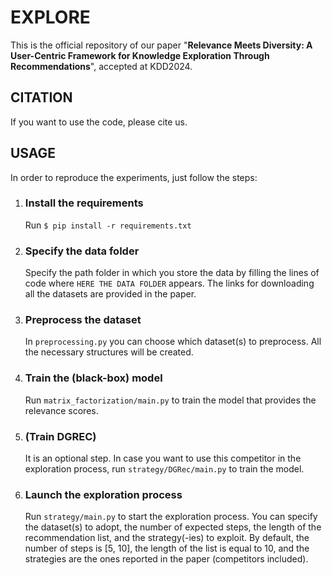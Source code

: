 # EXPLORE

This is the official repository of our paper "**Relevance Meets Diversity: A User-Centric Framework for Knowledge Exploration Through Recommendations**", accepted at KDD2024.

## CITATION

If you want to use the code, please cite us.

## USAGE

In order to reproduce the experiments, just follow the steps:

1. ### Install the requirements
   Run `$ pip install -r requirements.txt`

2. ### Specify the data folder
   Specify the path folder in which you store the data by filling the lines of code where `HERE THE DATA FOLDER` appears. The links for downloading all the datasets are provided in the paper.
    
3. ### Preprocess the dataset
   In `preprocessing.py` you can choose which dataset(s) to preprocess. All the necessary structures will be created.

4. ### Train the (black-box) model
   Run `matrix_factorization/main.py` to train the model that provides the relevance scores.

5. ### (Train DGREC)
   It is an optional step. In case you want to use this competitor in the exploration process, run `strategy/DGRec/main.py` to train the model. 

6. ### Launch the exploration process
   Run `strategy/main.py` to start the exploration process.
   You can specify the dataset(s) to adopt, the number of expected steps, the length of the recommendation list, and the strategy(-ies) to exploit.
   By default, the number of steps is \[5, 10\], the length of the list is equal to 10, and the strategies are the ones reported in the paper (competitors included).

  

